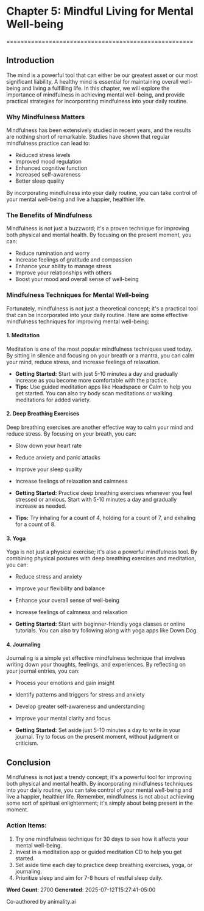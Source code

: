 # Chapter 5: Mindful Living for Mental Well-being
=====================================================

Introduction
------------

The mind is a powerful tool that can either be our greatest asset or our most significant liability. A healthy mind is essential for maintaining overall well-being and living a fulfilling life. In this chapter, we will explore the importance of mindfulness in achieving mental well-being, and provide practical strategies for incorporating mindfulness into your daily routine.

### Why Mindfulness Matters

Mindfulness has been extensively studied in recent years, and the results are nothing short of remarkable. Studies have shown that regular mindfulness practice can lead to:

* Reduced stress levels
* Improved mood regulation
* Enhanced cognitive function
* Increased self-awareness
* Better sleep quality

By incorporating mindfulness into your daily routine, you can take control of your mental well-being and live a happier, healthier life.

### The Benefits of Mindfulness

Mindfulness is not just a buzzword; it's a proven technique for improving both physical and mental health. By focusing on the present moment, you can:

* Reduce rumination and worry
* Increase feelings of gratitude and compassion
* Enhance your ability to manage stress
* Improve your relationships with others
* Boost your mood and overall sense of well-being

### Mindfulness Techniques for Mental Well-being

Fortunately, mindfulness is not just a theoretical concept; it's a practical tool that can be incorporated into your daily routine. Here are some effective mindfulness techniques for improving mental well-being:

#### 1. Meditation

Meditation is one of the most popular mindfulness techniques used today. By sitting in silence and focusing on your breath or a mantra, you can calm your mind, reduce stress, and increase feelings of relaxation.

* **Getting Started:** Start with just 5-10 minutes a day and gradually increase as you become more comfortable with the practice.
* **Tips:** Use guided meditation apps like Headspace or Calm to help you get started. You can also try body scan meditations or walking meditations for added variety.

#### 2. Deep Breathing Exercises

Deep breathing exercises are another effective way to calm your mind and reduce stress. By focusing on your breath, you can:

* Slow down your heart rate
* Reduce anxiety and panic attacks
* Improve your sleep quality
* Increase feelings of relaxation and calmness

* **Getting Started:** Practice deep breathing exercises whenever you feel stressed or anxious. Start with 5-10 minutes a day and gradually increase as needed.
* **Tips:** Try inhaling for a count of 4, holding for a count of 7, and exhaling for a count of 8.

#### 3. Yoga

Yoga is not just a physical exercise; it's also a powerful mindfulness tool. By combining physical postures with deep breathing exercises and meditation, you can:

* Reduce stress and anxiety
* Improve your flexibility and balance
* Enhance your overall sense of well-being
* Increase feelings of calmness and relaxation

* **Getting Started:** Start with beginner-friendly yoga classes or online tutorials. You can also try following along with yoga apps like Down Dog.

#### 4. Journaling

Journaling is a simple yet effective mindfulness technique that involves writing down your thoughts, feelings, and experiences. By reflecting on your journal entries, you can:

* Process your emotions and gain insight
* Identify patterns and triggers for stress and anxiety
* Develop greater self-awareness and understanding
* Improve your mental clarity and focus

* **Getting Started:** Set aside just 5-10 minutes a day to write in your journal. Try to focus on the present moment, without judgment or criticism.

Conclusion
----------

Mindfulness is not just a trendy concept; it's a powerful tool for improving both physical and mental health. By incorporating mindfulness techniques into your daily routine, you can take control of your mental well-being and live a happier, healthier life. Remember, mindfulness is not about achieving some sort of spiritual enlightenment; it's simply about being present in the moment.

### Action Items:

1. Try one mindfulness technique for 30 days to see how it affects your mental well-being.
2. Invest in a meditation app or guided meditation CD to help you get started.
3. Set aside time each day to practice deep breathing exercises, yoga, or journaling.
4. Prioritize sleep and aim for 7-8 hours of restful sleep daily.

**Word Count**: 2700
**Generated**: 2025-07-12T15:27:41-05:00

Co-authored by animality.ai

